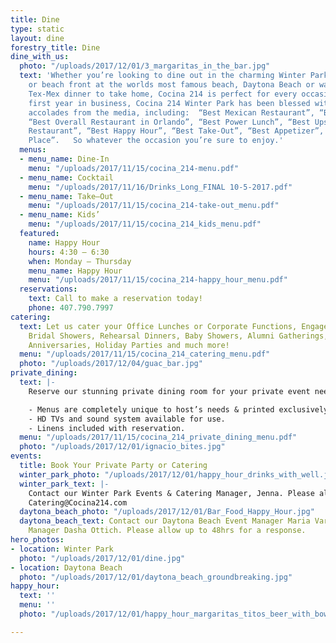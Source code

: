 ```yaml
---
title: Dine
type: static
layout: dine
forestry_title: Dine
dine_with_us:
  photo: "/uploads/2017/12/01/3_margaritas_in_the_bar.jpg"
  text: 'Whether you’re looking to dine out in the charming Winter Park Historic District
    or beach front at the worlds most famous beach, Daytona Beach or want an authentic
    Tex-Mex dinner to take home, Cocina 214 is perfect for every occasion. Since its’
    first year in business, Cocina 214 Winter Park has been blessed with numerous
    accolades from the media, including:  “Best Mexican Restaurant”, “Best Tex-Mex”,
    “Best Overall Restaurant in Orlando”, “Best Power Lunch”, “Best Upscale Casual
    Restaurant”, “Best Happy Hour”, “Best Take-Out”, “Best Appetizer”, and “Best Family
    Place”.   So whatever the occasion you’re sure to enjoy.'
  menus:
  - menu_name: Dine-In
    menu: "/uploads/2017/11/15/cocina_214-menu.pdf"
  - menu_name: Cocktail
    menu: "/uploads/2017/11/16/Drinks_Long_FINAL 10-5-2017.pdf"
  - menu_name: Take–Out
    menu: "/uploads/2017/11/15/cocina_214-take-out_menu.pdf"
  - menu_name: Kids’
    menu: "/uploads/2017/11/15/cocina_214_kids_menu.pdf"
  featured:
    name: Happy Hour
    hours: 4:30 – 6:30
    when: Monday – Thursday
    menu_name: Happy Hour
    menu: "/uploads/2017/11/15/cocina_214-happy_hour_menu.pdf"
  reservations:
    text: Call to make a reservation today!
    phone: 407.790.7997
catering:
  text: Let us cater your Office Lunches or Corporate Functions, Engagement Parties,
    Bridal Showers, Rehearsal Dinners, Baby Showers, Alumni Gatherings, Birthdays,
    Anniversaries, Holiday Parties and much more!
  menu: "/uploads/2017/11/15/cocina_214_catering_menu.pdf"
  photo: "/uploads/2017/12/04/guac_bar.jpg"
private_dining:
  text: |-
    Reserve our stunning private dining room for your private event needs, from personal to business.

    - Menus are completely unique to host’s needs & printed exclusively for your event.
    - HD TVs and sound system available for use.
    - Linens included with reservation.
  menu: "/uploads/2017/11/15/cocina_214_private_dining_menu.pdf"
  photo: "/uploads/2017/12/01/ignacio_bites.jpg"
events:
  title: Book Your Private Party or Catering
  winter_park_photo: "/uploads/2017/12/01/happy_hour_drinks_with_well.jpg"
  winter_park_text: |-
    Contact our Winter Park Events & Catering Manager, Jenna. Please allow up to 48hrs for a response.
    Catering@Cocina214.com
  daytona_beach_photo: "/uploads/2017/12/01/Bar_Food_Happy_Hour.jpg"
  daytona_beach_text: Contact our Daytona Beach Event Manager Maria Varon or our Catering
    Manager Dasha Ottich. Please allow up to 48hrs for a response.
hero_photos:
- location: Winter Park
  photo: "/uploads/2017/12/01/dine.jpg"
- location: Daytona Beach
  photo: "/uploads/2017/12/01/daytona_beach_groundbreaking.jpg"
happy_hour:
  text: ''
  menu: ''
  photo: "/uploads/2017/12/01/happy_hour_margaritas_titos_beer_with_bowl_of_limes.jpg"

---
```

